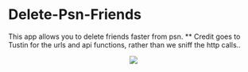 # Delete-Psn-Friends

This app allows you to delete friends faster from psn.
** Credit goes to Tustin for the urls and api functions, rather than we sniff the http calls.. 

<p align="center">
 <img src= "https://github.com/BISOON/Delete-Psn-Friends/blob/master/image.PNG?raw=true"/>
</p>
